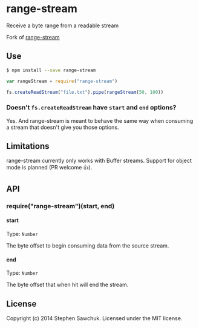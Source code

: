 # range-stream

Receive a byte range from a readable stream

Fork of [range-stream](https://www.npmjs.com/package/range-stream)


## Use
```sh
$ npm install --save range-stream
```
```js
var rangeStream = require("range-stream")

fs.createReadStream("file.txt").pipe(rangeStream(50, 100))
```

### Doesn't `fs.createReadStream` have `start` and `end` options?

Yes. And range-stream is meant to behave the same way when consuming a stream
that doesn't give you those options.


## Limitations

range-stream currently only works with Buffer streams. Support for object mode
is planned (PR welcome :+1:).


## API

### require("range-stream")(start, end)

#### start

Type: `Number`

The byte offset to begin consuming data from the source stream.

#### end

Type: `Number`

The byte offset that when hit will end the stream.


## License

Copyright (c) 2014 Stephen Sawchuk. Licensed under the MIT license.
